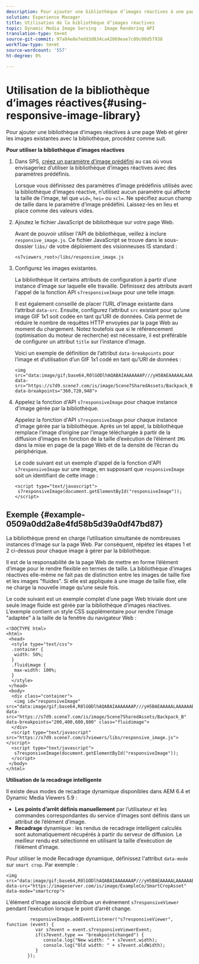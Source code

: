```yaml
---
description: Pour ajouter une bibliothèque d’images réactives à une page Web et gérer les images existantes avec la bibliothèque, procédez comme suit.
solution: Experience Manager
title: Utilisation de la bibliothèque d’images réactives
topic: Dynamic Media Image Serving - Image Rendering API
translation-type: tm+mt
source-git-commit: 97a84e8e7edd3d834ca42069eae7c09c00d57938
workflow-type: tm+mt
source-wordcount: '557'
ht-degree: 0%

---
```



# Utilisation de la bibliothèque d’images réactives{#using-responsive-image-library}

Pour ajouter une bibliothèque d’images réactives à une page Web et gérer les images existantes avec la bibliothèque, procédez comme suit.

**Pour utiliser la bibliothèque d’images réactives**

1. Dans SPS, [créez un paramètre d’image prédéfini](http://help.adobe.com/en_US/scene7/using/WS2F6A1049-B41F-447d-A520-91227F9CDABF.html) au cas où vous envisageriez d’utiliser la bibliothèque d’images réactives avec des paramètres prédéfinis.

   Lorsque vous définissez des paramètres d’image prédéfinis utilisés avec la bibliothèque d’images réactive, n’utilisez aucun paramètre qui affecte la taille de l’image, tel que `wid=`, `hei=` ou `scl=`. Ne spécifiez aucun champ de taille dans le paramètre d’image prédéfini. Laissez-les en lieu et place comme des valeurs vides.
1. Ajoutez le fichier JavaScript de bibliothèque sur votre page Web.

   Avant de pouvoir utiliser l&#39;API de bibliothèque, veillez à inclure `responsive_image.js`. Ce fichier JavaScript se trouve dans le sous-dossier `libs/` de votre déploiement des visionneuses IS standard :

   `<s7viewers_root>/libs/responsive_image.js`
1. Configurez les images existantes.

   La bibliothèque lit certains attributs de configuration à partir d’une instance d’image sur laquelle elle travaille. Définissez des attributs avant l&#39;appel de la fonction API `s7responsiveImage` pour une telle image.

   Il est également conseillé de placer l’URL d’image existante dans l’attribut `data-src`. Ensuite, configurez l’attribut `src` existant pour qu’une image GIF 1x1 soit codée en tant qu’URI de données. Cela permet de réduire le nombre de requêtes HTTP envoyées par la page Web au moment du chargement. Notez toutefois que si le référencement (optimisation du moteur de recherche) est nécessaire, il est préférable de configurer un attribut `title` sur l’instance d’image.

   Voici un exemple de définition de l’attribut `data-breakpoints` pour l’image et d’utilisation d’un GIF 1x1 codé en tant qu’URI de données :

   ```
   <img src="data:image/gif;base64,R0lGODlhAQABAIAAAAAAAP///yH5BAEAAAAALAAAAAABAAEAAAIBRAA7" data-src="https://s7d9.scene7.com/is/image/Scene7SharedAssets/Backpack_B" data-breakpoints="360,720,940">
   ```

1. Appelez la fonction d&#39;API `s7responsiveImage` pour chaque instance d&#39;image gérée par la bibliothèque.

   Appelez la fonction d&#39;API `s7responsiveImage` pour chaque instance d&#39;image gérée par la bibliothèque. Après un tel appel, la bibliothèque remplace l’image d’origine par l’image téléchargée à partir de la diffusion d’images en fonction de la taille d’exécution de l’élément `IMG` dans la mise en page de la page Web et de la densité de l’écran du périphérique.

   Le code suivant est un exemple d&#39;appel de la fonction d&#39;API `s7responsiveImage` sur une image, en supposant que `responsiveImage` soit un identifiant de cette image :

   ```
   <script type="text/javascript"> 
    s7responsiveImage(document.getElementById("responsiveImage")); 
   </script>
   ```

## Exemple {#example-0509a0dd2a8e4fd58b5d39a0df47bd87}

La bibliothèque prend en charge l’utilisation simultanée de nombreuses instances d’image sur la page Web. Par conséquent, répétez les étapes 1 et 2 ci-dessus pour chaque image à gérer par la bibliothèque.

Il est de la responsabilité de la page Web de mettre en forme l’élément d’image pour le rendre flexible en termes de taille. La bibliothèque d’images réactives elle-même ne fait pas de distinction entre les images de taille fixe et les images &quot;fluides&quot;. Si elle est appliquée à une image de taille fixe, elle ne charge la nouvelle image qu’une seule fois.

Le code suivant est un exemple complet d’une page Web triviale dont une seule image fluide est gérée par la bibliothèque d’images réactives. L’exemple contient un style CSS supplémentaire pour rendre l’image &quot;adaptée&quot; à la taille de la fenêtre du navigateur Web :

```
<!DOCTYPE html> 
<html> 
 <head> 
  <style type="text/css"> 
  .container { 
   width: 50%; 
  } 
  .fluidimage { 
   max-width: 100%; 
  } 
  </style> 
 </head> 
 <body> 
  <div class="container"> 
   <img id="responsiveImage" src="data:image/gif;base64,R0lGODlhAQABAIAAAAAAAP///yH5BAEAAAAALAAAAAABAAEAAAIBRAA7" data-src="https://s7d9.scene7.com/is/image/Scene7SharedAssets/Backpack_B" data-breakpoints="200,400,600,800" class="fluidimage"> 
  </div> 
  <script type="text/javascript" src="https://s7d9.scene7.com/s7viewers/libs/responsive_image.js"></script> 
  <script type="text/javascript"> 
   s7responsiveImage(document.getElementById("responsiveImage")); 
  </script> 
 </body> 
</html>
```

**Utilisation de la recadrage intelligente**

Il existe deux modes de recadrage dynamique disponibles dans AEM 6.4 et Dynamic Media Viewers 5.9 :

* **Les points d’arrêt définis manuellement**  par l’utilisateur et les commandes correspondantes du service d’images sont définis dans un attribut de l’élément d’image.
* **Recadrage**  dynamique : les rendus de recadrage intelligent calculés sont automatiquement récupérés à partir du serveur de diffusion. Le meilleur rendu est sélectionné en utilisant la taille d’exécution de l’élément d’image.

Pour utiliser le mode Recadrage dynamique, définissez l&#39;attribut `data-mode` sur `smart crop`. Par exemple :

```
<img 
src="data:image/gif;base64,R0lGODlhAQABAIAAAAAAAP///yH5BAEAAAAALAAAAAABAAEAAAIBRAA7" 
data-src="https://imageserver.com/is/image/ExampleCo/SmartCropAsset" 
data-mode="smartcrop">
```

L’élément d’image associé distribue un événement `s7responsiveViewer` pendant l’exécution lorsque le point d’arrêt change.

```
         responsiveImage.addEventListener("s7responsiveViewer", function (event) { 
           var s7event = event.s7responsiveViewerEvent; 
           if(s7event.type == "breakpointchanged") { 
              console.log("New width: " + s7event.width); 
              console.log("Old width: " + s7event.oldWidth); 
           } 
        });
```

